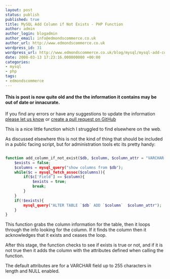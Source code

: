 ```yaml
---
layout: post
status: publish
published: true
title: MySQL Add Column if Not Exists - PHP Function
author: admin
author_login: blogadmin
author_email: info@edmondscommerce.co.uk
author_url: http://www.edmondscommerce.co.uk
wordpress_id: 31
wordpress_url: http://www.edmondscommerce.co.uk/blog/mysql/mysql-add-column-if-not-exists-php-function/
date: 2008-03-13 17:23:16.000000000 +00:00
categories:
- mysql
- php
tags:
- edmondscommerce
---
```

<div class="oldpost"><h4>This is post is now quite old and the the information it contains may be out of date or innacurate.</h4>
<p>
If you find any errors or have any suggestions to update the information <a href="http://edmondscommerce.github.io/contact-us/index.html">please let us know</a>
or <a href="https://github.com/edmondscommerce/edmondscommerce.github.io">create a pull request on GitHub</a>
</p>
</div>
This is a nice little function which I struggled to find elsewhere on the web. 

As discussed elsewhere this is not the kind of thing that should be included in a public facing script, but for administration tools etc its pretty handy:

```php

function add_column_if_not_exist($db, $column, $column_attr = "VARCHAR( 255 ) NULL" ){
	$exists = false;
	$columns = mysql_query("show columns from $db");
	while($c = mysql_fetch_assoc($columns)){
		if($c['Field'] == $column){
			$exists = true;
			break;
		}
	}		
	if(!$exists){
		mysql_query("ALTER TABLE `$db` ADD `$column`  $column_attr");
	}
}

```

This function grabs the column information for the table, then it loops through the info looking for the column. If it finds the column then it acknowledges that it exists and ceases the loop.

After this stage, the function checks to see if exists is true or not, and if it is not true then it adds the column with the attributes defined when calling the function. 

The default attributes are for a VARCHAR field up to 255 characters in length and NULL enabled.
